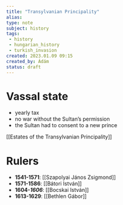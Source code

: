 ```yaml
---
title: "Transylvanian Principality"
alias: 
type: note
subject: history
tags:
 - history
 - hungarian_history
 - turkish_invasion
created: 2023.01.09 09:15
created_by: Ádám
status: draft 
---
```

# Vassal state
- yearly tax
- no war without the Sultan’s permission
- the Sultan had to consent to a new prince

[[Estates of the Transylvanian Principality]] 

# Rulers
- **1541-1571**: [[Szapolyai János Zsigmond]] 
- **1571-1586**: [[Bátori István]]
- **1604-*1606***: [[Bocskai István]]
- **1613-1629**: [[Bethlen Gábor]]